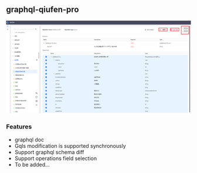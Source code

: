 ## graphql-qiufen-pro

![graphql-qiufen-pro-docs](https://github.com/never-w/picb/blob/main/qiufen-vscode/qiufen-pro-vscode.png)

### Features
- graphql doc
- Gqls modification is supported synchronously
- Support graphql schema diff
- Support operations field selection
- To be added...